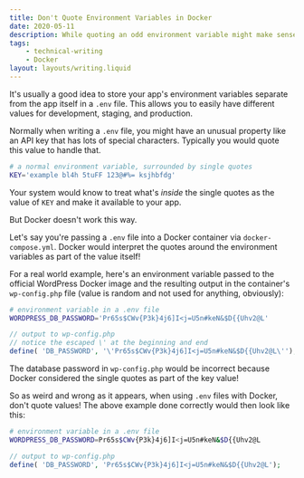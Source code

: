 ```yaml
---
title: Don't Quote Environment Variables in Docker
date: 2020-05-11
description: While quoting an odd environment variable might make sense to deal with special characters normally, Docker just assumes the quotes are part of the value.
tags: 
    - technical-writing
    - Docker
layout: layouts/writing.liquid
---
```


It's usually a good idea to store your app's environment variables separate from the app itself in a `.env` file. This allows you to easily have different values for development, staging, and production.

Normally when writing a `.env` file, you might have an unusual property like an API key that has lots of special characters. Typically you would quote this value to handle that.

```bash
# a normal environment variable, surrounded by single quotes
KEY='example bl4h 5tuFF 123@#%= ksjhbfdg'
```

Your system would know to treat what's *inside* the single quotes as the value of `KEY` and make it available to your app.

But Docker doesn't work this way.

Let's say you're passing a `.env` file into a Docker container via `docker-compose.yml`. Docker would interpret the quotes around the environment variables as part of the value itself!

For a real world example, here's an environment variable passed to the official WordPress Docker image and the resulting output in the container's `wp-config.php` file (value is random and not used for anything, obviously):

```bash
# environment variable in a .env file
WORDPRESS_DB_PASSWORD='Pr65s$CWv{P3k}4j6]I<j=U5n#keN&$D{{Uhv2@L'
```

```php
// output to wp-config.php
// notice the escaped \' at the beginning and end
define( 'DB_PASSWORD', '\'Pr65s$CWv{P3k}4j6]I<j=U5n#keN&$D{{Uhv2@L\'');
```

The database password in `wp-config.php` would be incorrect because Docker considered the single quotes as part of the key value!

So as weird and wrong as it appears, when using `.env` files with Docker, don't quote values! The above example done correctly would then look like this:

```bash
# environment variable in a .env file
WORDPRESS_DB_PASSWORD=Pr65s$CWv{P3k}4j6]I<j=U5n#keN&$D{{Uhv2@L
```

```php
// output to wp-config.php
define( 'DB_PASSWORD', 'Pr65s$CWv{P3k}4j6]I<j=U5n#keN&$D{{Uhv2@L');
```